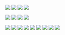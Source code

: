 
![](https://media1.tenor.com/m/RzVw0cGtzvAAAAAC/lgbt-lgbtq.gif) ![](https://media1.tenor.com/m/XDm66WQN_5cAAAAC/lgbtq-lgbt.gif) ![](https://media1.tenor.com/m/91iELYHRVBwAAAAC/lgbtq-lgbt.gif) ![](https://media1.tenor.com/m/EjaEfOCywykAAAAC/us-love.gif)

![](https://media1.tenor.com/m/F9BDkckDeN0AAAAC/blinkie-blinkies.gif) ![](https://media1.tenor.com/m/Mnnf0otBw0wAAAAC/internet-friends-online-friends.gif) ![](https://media1.tenor.com/m/uYp4ochifHUAAAAC/adhd-add.gif) ![](https://media1.tenor.com/m/ACi7glEKiVsAAAAC/bi-blinkie.gif)

![](https://github.com/brekkie-s/brekkie-s/assets/169992381/1231614d-071c-4266-aebf-58ae7962a539) ![](https://media.tenor.com/i5twYF1wJH0AAAAi/blinkies.gif) ![](https://media.tenor.com/QMHajOIf2FgAAAAi/martu-jojos-blinkie.gif) ![](https://media.tenor.com/nAQRDM3Cy50AAAAi/martu-berserk-blinkie-segundo.gif) ![](https://media.tenor.com/HlXLhFdFcXQAAAAi/blinkies.gif) ![](https://media.tenor.com/z2_wxGrCFlYAAAAi/blinkies.gif) ![](https://media1.tenor.com/m/Pbmx9wQNjzMAAAAC/blinkies.gif) ![](https://media1.tenor.com/m/Tc66Y2KLpZ8AAAAC/blinkies.gif) ![](https://media.tenor.com/IC11mbnwDQEAAAAi/blinkies.gif) 


